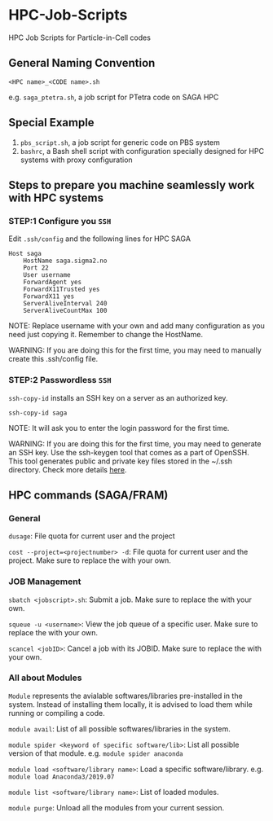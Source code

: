 # HPC-Job-Scripts
HPC Job Scripts for Particle-in-Cell codes


## General Naming Convention
```<HPC name>_<CODE name>.sh``` 

e.g. ```saga_ptetra.sh```, a job script for PTetra code on SAGA HPC

## Special Example
1. ```pbs_script.sh```, a job script for generic code on PBS system
2. ```bashrc```, a Bash shell script with configuration specially designed for HPC systems with proxy configuration

## Steps to prepare you machine seamlessly work with HPC systems
### STEP:1 Configure you ```SSH```
Edit ```.ssh/config``` and the following lines for HPC SAGA
```shell
Host saga
    HostName saga.sigma2.no
    Port 22
    User username
    ForwardAgent yes
    ForwardX11Trusted yes
    ForwardX11 yes
    ServerAliveInterval 240
    ServerAliveCountMax 100
```
NOTE: Replace username with your own and add many configuration as you need just copying it. Remember to change the HostName.

WARNING: If you are doing this for the first time, you may need to manually create this .ssh/config file.

### STEP:2 Passwordless ```SSH```
```ssh-copy-id``` installs an SSH key on a server as an authorized key.
```shell
ssh-copy-id saga
```
NOTE: It will ask you to enter the login password for the first time.

WARNING: If you are doing this for the first time, you may need to generate an SSH key. Use the ssh-keygen tool that comes as a part of OpenSSH. This tool generates public and private key files stored in the ~/.ssh directory. Check more details [here](https://linuxhint.com/use-ssh-copy-id-command/).

## HPC commands (SAGA/FRAM)
### General
```dusage```:
File quota for current user and the project

```cost --project=<projectnumber> -d```:
File quota for current user and the project. Make sure to replace the <projectnumber> with your own.

### JOB Management
```sbatch <jobscript>.sh```:
Submit a job. Make sure to replace the <jobscript> with your own.

```squeue -u <username>```:
View the job queue of a specific user. Make sure to replace the <username> with your own.

```scancel <jobID>```:
Cancel a job with its JOBID. Make sure to replace the <jobID> with your own.

### All about Modules
```Module``` represents the avialable softwares/libraries pre-installed in the system. Instead of installing them locally, it is advised to load them while running or compiling a code.

```module avail```: List of all possible softwares/libraries in the system.

```module spider <keyword of specific software/lib>```: List all possible version of that module. e.g. ```module spider anaconda```

```module load <software/library name>```: Load a specific software/library. e.g. ```module load Anaconda3/2019.07```

```module list <software/library name>```: List of loaded modules.

```module purge```: Unload all the modules from your current session.
